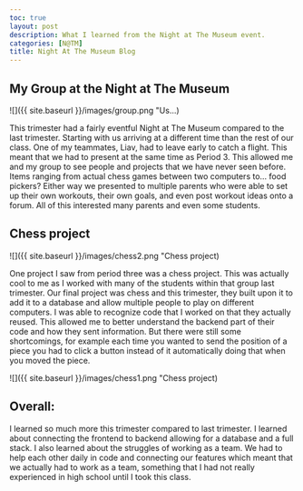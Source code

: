 ```yaml
---
toc: true
layout: post
description: What I learned from the Night at The Museum event.
categories: [N@TM]
title: Night At The Museum Blog
---
```


## My Group at the Night at The Museum

![]({{ site.baseurl }}/images/group.png "Us...)

This trimester had a fairly eventful Night at The Museum compared to the last trimester. Starting with us arriving at a different time than the rest of our class. One of my teammates, Liav, had to leave early to catch a flight. This meant that we had to present at the same time as Period 3. This allowed me and my group to see people and projects that we have never seen before. Items ranging from actual chess games between two computers to… food pickers? Either way we presented to multiple parents who were able to set up their own workouts, their own goals, and even post workout ideas onto a forum. All of this interested many parents and even some students. 

## Chess project

![]({{ site.baseurl }}/images/chess2.png "Chess project)

One project I saw from period three was a chess project. This was actually cool to me as I worked with many of the students within that group last trimester. Our final project was chess and this trimester, they built upon it to add it to a database and allow multiple people to play on different computers. I was able to recognize code that I worked on that they actually reused. This allowed me to better understand the backend part of their code and how they sent information. But there were still some shortcomings, for example each time you wanted to send the position of a piece you had to click a button instead of it automatically doing that when you moved the piece.

![]({{ site.baseurl }}/images/chess1.png "Chess project)

## Overall:


I learned so much more this trimester compared to last trimester. I learned about connecting the frontend to backend allowing for a database and a full stack. I also learned about the struggles of working as a team. We had to help each other daily in code and connecting our features which meant that we actually had to work as a team, something that I had not really experienced in high school until I took this class.
